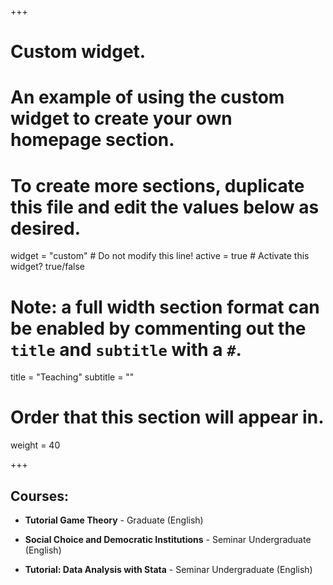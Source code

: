 +++
# Custom widget.
# An example of using the custom widget to create your own homepage section.
# To create more sections, duplicate this file and edit the values below as desired.
widget = "custom"  # Do not modify this line!
active = true  # Activate this widget? true/false

# Note: a full width section format can be enabled by commenting out the `title` and `subtitle` with a `#`.
title = "Teaching"
subtitle = ""

# Order that this section will appear in.
weight = 40

+++  
## Courses:

* **Tutorial Game Theory**  - Graduate (English)

* **Social Choice and Democratic Institutions** - Seminar Undergraduate (English)

* **Tutorial: Data Analysis with Stata** - Seminar Undergraduate (English)
